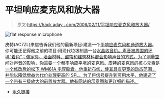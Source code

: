 # 平坦响应麦克风和放大器

> 原文:[https://hack aday . com/2006/02/11/平坦响应麦克风和放大器/](https://hackaday.com/2006/02/11/flat-response-microphone-and-amplifier/)

![flat response microphone](../Images/a74cc2be38586d283bd596f1f9ccd3c3.png)

皮特(AC7ZL)来信告诉我们他的最新项目:建造一个[平响应麦克风和通道放大器](http://www.hpfriedrichs.com/project-audio.htm)。你可能还记得他之前的项目:用现代垃圾制造一台[水晶收音机。声音被周围的环境“着色”；像家具、墙面材料、窗帘和建筑材料都会影响声音的方式。为了测量空间对声音的影响，你需要一个频率响应平坦的麦克风。皮特的麦克风的核心元素是一个修改后的松下 WM61A 电容胶囊。他重新布线，使其具有更宽的动态范围，并能以降低增益为代价处理更高的 SPL。为了将信号提升到可用水平，他建造了一个带有三级放大的前置放大器。他有网站的示意图和更详细的描述。](http://www.hackaday.com/entry/1234000790067526/)

*   [永久链接](http://www.hpfriedrichs.com/project-audio.htm)